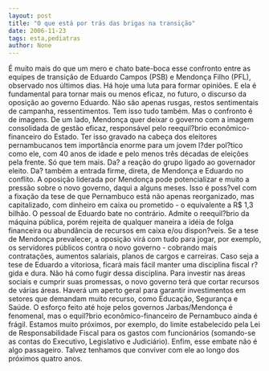 ```yaml
---
layout: post
title: "O que está por trás das brigas na transição"
date: 2006-11-23
tags: esta,pediatras
author: None
---
```

É muito mais do que um mero e chato bate-boca esse confronto entre as equipes de transição de Eduardo Campos (PSB) e Mendonça Filho (PFL), observado nos últimos dias.
Há hoje uma luta para formar opiniões. E ela é fundamental para tornar mais ou menos eficaz, no futuro, o discurso da oposição ao governo Eduardo.
Não são apenas rusgas, restos sentimentais de campanha, ressentimentos. Tem isso tudo também. Mas o confronto é de imagens.
De um lado, Mendonça quer deixar o governo com a imagem consolidada de gestão eficaz, responsável pelo reequil?brio econômico-financeiro do Estado.
Ter isso gravado na cabeça dos eleitores pernambucanos tem importância enorme para um jovem l?der pol?tico como ele, com 40 anos de idade e pelo menos três décadas de eleições pela frente.
Só que tem mais. Da? a reação do grupo ligado ao governador eleito. Da? também a entrada firme, direta, de Mendonça e Eduardo no conflito.
A oposição liderada por Mendonça pode potencializar e muito a pressão sobre o novo governo, daqui a alguns meses. 
Isso é poss?vel com a fixação da tese de que Pernambuco está não apenas reorganizado, mas capitalizado, com dinheiro em caixa ou prometido - o equivalente a R$ 1,3 bilhão.
O pessoal de Eduardo bate no contrário. Admite o reequil?brio da máquina pública, porém rejeita de qualquer maneira a idéia de folga financeira ou abundância de recursos em caixa e/ou dispon?veis.
Se a tese de Mendonça prevalecer, a oposição virá com tudo para jogar, por exemplo, os servidores públicos contra o novo governo - cobrando mais contratações, aumentos salariais, planos de cargos e carreiras.
Caso seja a tese de Eduardo a vitoriosa, ficará mais fácil manter uma disciplina fiscal r?gida e dura. Não há como fugir dessa disciplina.
Para investir nas áreas sociais e cumprir suas promessas, o novo governo terá que cortar recursos de várias áreas. Haverá um aperto geral para garantir investimentos em setores que demandam muito recurso, como Educação, Segurança e Saúde.
O esforço feito até hoje pelos governos Jarbas/Mendonça é fenomenal, mas o equil?brio econômico-financeiro de Pernambuco ainda é frágil. Estamos muito próximos, por exemplo, do limite estabelecido pela Lei de Responsabilidade Fiscal para os gastos com funcionários (somando-se as contas do Executivo, Legislativo e Judiciário).
Enfim, esse embate não é algo passageiro. Talvez tenhamos que conviver com ele ao longo dos próximos quatro anos. 